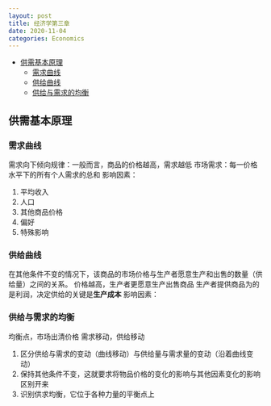 ```yaml
---
layout: post
title: 经济学第三章
date: 2020-11-04 
categories: Economics
---
```

- [供需基本原理](#供需基本原理)
  - [需求曲线](#需求曲线)
  - [供给曲线](#供给曲线)
  - [供给与需求的均衡](#供给与需求的均衡)

## 供需基本原理

### 需求曲线

需求向下倾向规律：一般而言，商品的价格越高，需求越低
市场需求：每一价格水平下的所有个人需求的总和
影响因素：

1. 平均收入
2. 人口
3. 其他商品价格
4. 偏好
5. 特殊影响

### 供给曲线

在其他条件不变的情况下，该商品的市场价格与生产者愿意生产和出售的数量（供给量）之间的关系。
价格越高，生产者更愿意生产出售商品
生产者提供商品为的是利润，决定供给的关键是**生产成本**
影响因素：

### 供给与需求的均衡

均衡点，市场出清价格
需求移动，供给移动

1. 区分供给与需求的变动（曲线移动）与供给量与需求量的变动（沿着曲线变动）
2. 保持其他条件不变，这就要求将物品价格的变化的影响与其他因素变化的影响区别开来
3. 识别供求均衡，它位于各种力量的平衡点上
